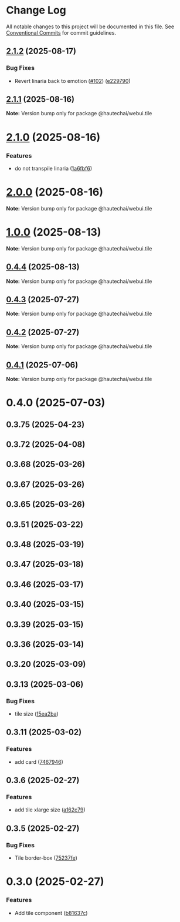 # Change Log

All notable changes to this project will be documented in this file.
See [Conventional Commits](https://conventionalcommits.org) for commit guidelines.

## [2.1.2](https://github.com/HautechAI/webui/compare/@hautechai/webui.tile@2.1.1...@hautechai/webui.tile@2.1.2) (2025-08-17)

### Bug Fixes

- Revert linaria back to emotion ([#102](https://github.com/HautechAI/webui/issues/102)) ([e229790](https://github.com/HautechAI/webui/commit/e229790dae8eba4b3037bbe41365e5a73ab7f6dc))

## [2.1.1](https://github.com/HautechAI/webui/compare/@hautechai/webui.tile@2.1.0...@hautechai/webui.tile@2.1.1) (2025-08-16)

**Note:** Version bump only for package @hautechai/webui.tile

# [2.1.0](https://github.com/HautechAI/webui/compare/@hautechai/webui.tile@1.0.0...@hautechai/webui.tile@2.1.0) (2025-08-16)

### Features

- do not transpile linaria ([1a6fbf6](https://github.com/HautechAI/webui/commit/1a6fbf6353a0e5028040006b5045170cf83f1ba0))

# [2.0.0](https://github.com/HautechAI/webui/compare/@hautechai/webui.tile@1.0.0...@hautechai/webui.tile@2.0.0) (2025-08-16)

**Note:** Version bump only for package @hautechai/webui.tile

# [1.0.0](https://github.com/HautechAI/webui/compare/@hautechai/webui.tile@0.4.4...@hautechai/webui.tile@1.0.0) (2025-08-13)

**Note:** Version bump only for package @hautechai/webui.tile

## [0.4.4](https://github.com/HautechAI/webui/compare/@hautechai/webui.tile@0.4.3...@hautechai/webui.tile@0.4.4) (2025-08-13)

**Note:** Version bump only for package @hautechai/webui.tile

## [0.4.3](https://github.com/HautechAI/webui/compare/@hautechai/webui.tile@0.4.2...@hautechai/webui.tile@0.4.3) (2025-07-27)

**Note:** Version bump only for package @hautechai/webui.tile

## [0.4.2](https://github.com/HautechAI/webui/compare/@hautechai/webui.tile@0.4.1...@hautechai/webui.tile@0.4.2) (2025-07-27)

**Note:** Version bump only for package @hautechai/webui.tile

## [0.4.1](https://github.com/HautechAI/webui/compare/@hautechai/webui.tile@0.4.0...@hautechai/webui.tile@0.4.1) (2025-07-06)

**Note:** Version bump only for package @hautechai/webui.tile

# 0.4.0 (2025-07-03)

## 0.3.75 (2025-04-23)

## 0.3.72 (2025-04-08)

## 0.3.68 (2025-03-26)

## 0.3.67 (2025-03-26)

## 0.3.65 (2025-03-26)

## 0.3.51 (2025-03-22)

## 0.3.48 (2025-03-19)

## 0.3.47 (2025-03-18)

## 0.3.46 (2025-03-17)

## 0.3.40 (2025-03-15)

## 0.3.39 (2025-03-15)

## 0.3.36 (2025-03-14)

## 0.3.20 (2025-03-09)

## 0.3.13 (2025-03-06)

### Bug Fixes

- tile size ([f5ea2ba](https://github.com/HautechAI/webui/commit/f5ea2bab2e52fd3be49ddf1eedfd93fd0e699a5d))

## 0.3.11 (2025-03-02)

### Features

- add card ([7467946](https://github.com/HautechAI/webui/commit/7467946f02bdbd2c03463ba82103d928ab96211b))

## 0.3.6 (2025-02-27)

### Features

- add tile xlarge size ([a162c79](https://github.com/HautechAI/webui/commit/a162c79e28637941c529a56b604b84d28871388f))

## 0.3.5 (2025-02-27)

### Bug Fixes

- Tile border-box ([75237fe](https://github.com/HautechAI/webui/commit/75237fe5ed0b96fb8a7116eb24f9969cc19f6f27))

# 0.3.0 (2025-02-27)

### Features

- Add tile component ([b81637c](https://github.com/HautechAI/webui/commit/b81637ca941ec53b01475cee6c8c79fe7dc3a77e))
